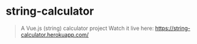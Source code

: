 # string-calculator

> A Vue.js (string) calculator project
> Watch it live here:
https://string-calculator.herokuapp.com/

